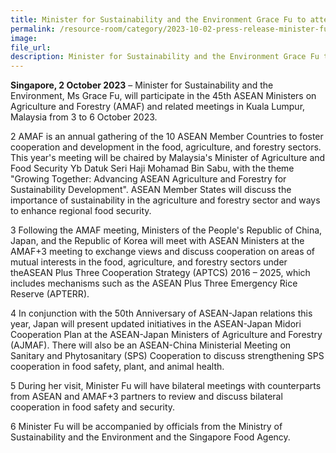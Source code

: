 ```yaml
---  
title: Minister for Sustainability and the Environment Grace Fu to attend the 45th ASEAN Ministers on Agriculture and Forestry Meeting in Malaysia
permalink: /resource-room/category/2023-10-02-press-release-minister-fu-to-attend-45th-amaf-in-malaysia/
image:  
file_url:  
description: Minister for Sustainability and the Environment Grace Fu to attend the 45th ASEAN Ministers of Agriculture and Forestry Meeting in Malaysia
--- 
```


 **Singapore, 2 October 2023** – Minister for Sustainability and the Environment, Ms Grace Fu, will participate in the 45th ASEAN Ministers on Agriculture and Forestry (AMAF) and related meetings in Kuala Lumpur, Malaysia from 3 to 6 October 2023.

2 AMAF is an annual gathering of the 10 ASEAN Member Countries to foster cooperation and development in the food, agriculture, and forestry sectors. This year's meeting will be chaired by Malaysia's Minister of Agriculture and Food Security Yb Datuk Seri Haji Mohamad Bin Sabu, with the theme "Growing Together: Advancing ASEAN Agriculture and Forestry for Sustainability Development". ASEAN Member States will discuss the importance of sustainability in the agriculture and forestry sector and ways to enhance regional food security.

3 Following the AMAF meeting, Ministers of the People's Republic of China, Japan, and the Republic of Korea will meet with ASEAN Ministers at the AMAF+3 meeting to exchange views and discuss cooperation on areas of mutual interests in the food, agriculture, and forestry sectors under theASEAN Plus Three Cooperation Strategy (APTCS) 2016 – 2025, which includes mechanisms such as the ASEAN Plus Three Emergency Rice Reserve (APTERR).

4 In conjunction with the 50th Anniversary of ASEAN-Japan relations this year, Japan will present updated initiatives in the ASEAN-Japan Midori Cooperation Plan at the ASEAN-Japan Ministers of Agriculture and Forestry (AJMAF). There will also be an ASEAN-China Ministerial Meeting on Sanitary and Phytosanitary (SPS) Cooperation to discuss strengthening SPS cooperation in food safety, plant, and animal health.

5 During her visit, Minister Fu will have bilateral meetings with counterparts from ASEAN and AMAF+3 partners to review and discuss bilateral cooperation in food safety and security.

6 Minister Fu will be accompanied by officials from the Ministry of Sustainability and the Environment and the Singapore Food Agency.
